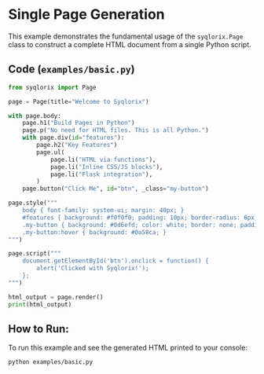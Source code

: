 # Single Page Generation

This example demonstrates the fundamental usage of the `syqlorix.Page` class to construct a complete HTML document from a single Python script.

## Code (`examples/basic.py`)

```python
from syqlorix import Page

page = Page(title="Welcome to Syqlorix")

with page.body:
    page.h1("Build Pages in Python")
    page.p("No need for HTML files. This is all Python.")
    with page.div(id="features"):
        page.h2("Key Features")
        page.ul(
            page.li("HTML via functions"),
            page.li("Inline CSS/JS blocks"),
            page.li("Flask integration"),
        )
    page.button("Click Me", id="btn", _class="my-button")

page.style("""
    body { font-family: system-ui; margin: 40px; }
    #features { background: #f0f0f0; padding: 10px; border-radius: 6px; }
    .my-button { background: #0d6efd; color: white; border: none; padding: 10px 15px; border-radius: 4px; cursor: pointer; }
    .my-button:hover { background: #0a58ca; }
""")

page.script("""
    document.getElementById('btn').onclick = function() {
        alert('Clicked with Syqlorix!');
    };
""")

html_output = page.render()
print(html_output)
```

## How to Run:

To run this example and see the generated HTML printed to your console:

```bash
python examples/basic.py
```